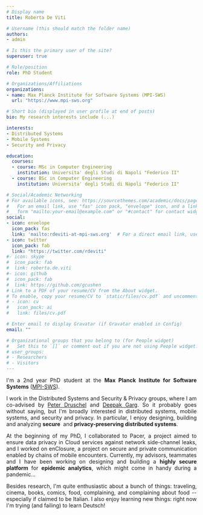 ```yaml
---
# Display name
title: Roberta De Viti

# Username (this should match the folder name)
authors:
- admin

# Is this the primary user of the site?
superuser: true

# Role/position
role: PhD Student

# Organizations/Affiliations
organizations:
- name: Max Planck Institute for Software Systems (MPI-SWS)
  url: "https://www.mpi-sws.org"

# Short bio (displayed in user profile at end of posts)
bio: My research interests include (...)

interests:
- Distributed Systems
- Mobile Systems
- Security and Privacy

education:
  courses:
  - course: MSc in Computer Engineering
    institution: Universita' degli Studi di Napoli "Federico II"
  - course: BSc in Computer Engineering
    institution: Universita' degli Studi di Napoli "Federico II"

# Social/Academic Networking
# For available icons, see: https://sourcethemes.com/academic/docs/page-builder/#icons
#   For an email link, use "fas" icon pack, "envelope" icon, and a link in the
#   form "mailto:your-email@example.com" or "#contact" for contact widget.
social:
- icon: envelope
  icon_pack: fas
  link: 'mailto:rdeviti-at-mpi-sws.org'  # For a direct email link, use "mailto:test@example.org".
- icon: twitter
  icon_pack: fab
  link: "https://twitter.com/rdeviti"
#- icon: skype
#  icon_pack: fab
#  link: roberta.de.viti
#- icon: github
#  icon_pack: fab
#  link: https://github.com/gcushen
# Link to a PDF of your resume/CV from the About widget.
# To enable, copy your resume/CV to `static/files/cv.pdf` and uncomment the lines below.
# - icon: cv
#   icon_pack: ai
#   link: files/cv.pdf

# Enter email to display Gravatar (if Gravatar enabled in Config)
email: ""

# Organizational groups that you belong to (for People widget)
#   Set this to `[]` or comment out if you are not using People widget.
# user_groups:
# - Researchers
# - Visitors
---
```


<div style="text-align: justify;">

I'm a 2nd year PhD student at the <b>Max Planck Institute for Software Systems</b> (<a href="https://www.mpi-sws.org">MPI-SWS</a>).

I work in the Distributed Systems and Security & Privacy groups, where I am co-advised by <a href="https://people.mpi-sws.org/~druschel/">Peter Druschel</a> and <a href="https://people.mpi-sws.org/~dg/">Deepak Garg</a>. So it probably goes without saying, but I'm broadly interested in distributed systems, mobile systems, and security and privacy. In particular, I enjoy designing, building and analyzing <b>secure</b>  and <b>privacy-preserving distributed systems</b>.

At the beginning of my PhD, I collaborated to Pacer, a project aimed to ensure data privacy in Cloud services against network side-channel leaks, and I worked on enClosure, a project on secure and private communication enabled by chains of mobile encounters. Currently, my advisors, teammates and I have been working on designing and building a <b>highly secure platform</b> for <b>epidemic analytics</b>, which might come in handy during a pandemic…

Besides research, I'm quite enthusiastic about a bunch of things: traveling, cinema, books, comics, food, complaining, and complaining about food -- especially if claimed to be Italian. I also enjoy learning new things: right now I'm trying (and failing) to learn Deutsch!

</div>
